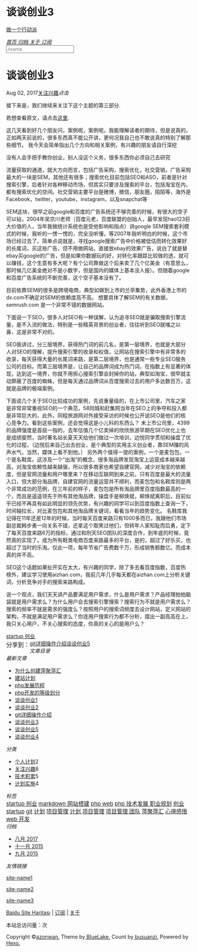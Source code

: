<!DOCTYPE html><html lang="zh-CN"><head><meta http-equiv="content-type" content="text/html; charset=utf-8"><meta content="width=device-width, initial-scale=1.0, maximum-scale=1.0, user-scalable=0" name="viewport"><meta content="yes" name="apple-mobile-web-app-capable"><meta content="black-translucent" name="apple-mobile-web-app-status-bar-style"><meta content="telephone=no" name="format-detection"><meta name="description"><title>谈谈创业3 | 做一个行动派</title><link rel="stylesheet" type="text/css" href="//fonts.css.network/css?family=Source+Code+Pro"><link rel="stylesheet" type="text/css" href="/css/style.css?v=2.0.1"><link rel="stylesheet" type="text/css" href="/css/highlight.css?v=2.0.1"><link rel="Shortcut Icon" href="/favicon.ico"><link rel="bookmark" href="/favicon.ico"><link rel="apple-touch-icon" href="/apple-touch-icon.png"><link rel="apple-touch-icon-precomposed" href="/apple-touch-icon.png"><link rel="alternate" type="application/atom+xml" href="/atom.xml"></head><body><div class="body_container"><div id="header"><div class="site-name"><h1 class="hidden">谈谈创业3</h1><a id="logo" href="/.">做一个行动派</a><p class="description"></p></div><div id="nav-menu"><a href="/." class="current"><i class="fa fa-home"> 首页</i></a><a href="/archives/"><i class="fa fa-archive"> 归档</i></a><a href="/about/"><i class="fa fa-user"> 关于</i></a><a href="/atom.xml"><i class="fa fa-rss"> 订阅</i></a></div><div id="search-form"><div id="result-mask" class="hide"></div><label><input id="search-key" type="text" autocomplete="off" placeholder="Arama"></label><div id="result-wrap" class="hide"><div id="search-result"></div></div><div class="hide"><template id="search-tpl"><div class="item"><a href="/{path}" title="{title}"><div class="title">{title}</div><div class="time">{date}</div><div class="tags">{tags}</div></a></div></template></div></div></div><div id="layout" class="layout-g"><div class="layout-l"><div class="content_container"><div class="post"><h1 class="post-title">谈谈创业3</h1><div class="post-meta"><a href="/2017-08-02-2015-09-23-startup-3.md#comments" class="comment-count"></a><p><span class="date">Aug 02, 2017</span><span><a href="/categories/关注兴趣/" class="category">关注兴趣</a></span><span><i id="busuanzi_container_page_pv"><i id="busuanzi_value_page_pv"></i><i>点击</i></i></span></p></div><div class="post-content"><p>接下来是，我们继续来关注下这个主题的第三部分.</p>
<p>若想查看原文，请点击<a href="http://mp.weixin.qq.com/s?__biz=MzI0MjA1Mjg2Ng==&amp;mid=209183244&amp;idx=1&amp;sn=160e56b09c99e0cd1df80a4de8165fe6&amp;scene=23&amp;srcid=09231bk4X0mGwsrtL4nylFkF#rd" target="_blank" rel="external">这里</a>.</p>
<p>这几天看到好几个朋友问，案例呢，案例呢。我能理解读者的期待，但是说真的，正如两天前说的，很多东西真不能公开讲，更何况我自己也不敢说真的特别了解那些细节。 我今天会简单指出几个方向和相关案例，有兴趣的朋友请自行深挖</p>
<p>没有人会手把手教你创业，别人没这个义务，很多东西你必须自己去研究</p>
<p>流量获取的通道，就大方向而言，包括广告采购，搜索优化，社交营销，广告采购最大的一块是SEM，其他还有很多；搜索优化目前包括SEO和ASO，前者是针对搜索引擎，后者针对各种移动市场，但其实只要涉及搜索的平台，包括淘宝在内，都有搜索优化的空间。社交营销主要平台是微博，微信，朋友圈，陌陌等，海外是Facebook，twitter，youtube，instagram，以及snapchat等</p>
<p>SEM这块，很早之前google和百度的广告系统还不够完善的时候，有很大的空子可以钻，2004年吴京川老师（百度元老，百度联盟的创始人，最早发现hao123巨大价值的人，当年我做统计系统也是受他影响和指点）讲google SEM搜索套利模式的时候，我听的一愣一愣的，完全没听懂，等2007年我听明白的时候，这个市场已经过去了。简单点说就是，寻找google搜索广告中价格被低估而转化效果好的长尾词，买这些广告，但不用做网站，直接放ebay的效果广告，说白了就是替ebay买google的广告，但是如果你数据玩的好，对转化率跟踪比较做的透，就可以赚钱，这个生意有多大呢？有个公司靠做这个后来卖了几个亿美金（有意思么，那时候几亿美金绝对不是小数字，但是国内的媒体上基本没人报）。但随着google和百度广告系统的不断完善，这个空子基本没有了。</p>
<p>目前依靠SEM的很多是跨境电商，典型如做到上市的兰亭集势，此外香港上市的dx.com不确定对SEM的依赖度高不高。 想要具体了解SEM的有关数据，semrush.com 是一个非常不错的数据网站。</p>
<p>下面说一下SEO，很多人对SEO有一种误解，认为追寻SEO就是骗取搜索引擎流量，是不入流的做法，特别是一些精英背景的创业者，往往听到SEO就嗤之以鼻，这是非常不对的。</p>
<p>SEO我讲过，分三层境界，获得热门词的前几名，是第一层境界，也就是大部分人对SEO的理解，提升搜索引擎的收录和权值，让网站在搜索引擎中有非常多的收录，每天获得大量的长尾词来路，是第二层境界，也是通常一些专业SEO服务公司的目标。而第三层境界是，让自己的品牌词成为热门词，在指数上有显著的体现，达到这一境界，你就不用担心搜索引擎会封掉你的站，典型如淘宝，很早就主动屏蔽了百度的蜘蛛，但是每天通过品牌词从百度搜索过去的用户多达数百万，这就是品牌的极端案例。</p>
<p>下面说几个关于SEO比较成功的案例，先说重量级的，在上市公司里，汽车之家是非常非常重视SEO的一个典范，58同城和赶集网当年在SEO上的争夺和投入都是非常巨大的，此外，同程旅游网对外接受采访的时候也公开说SEO是他们的核心竞争力。看到这些案例，还会觉得这是小儿科的东西么？ 未上市公司里，4399的品牌强度是首屈一指的，去年估值几个亿卖掉的欣欣旅游早期在SEO优化上也是成绩斐然，当时著名站长夏天天给他们做过一次培训，边悦同学贯彻和操盘了优化的过程，（边悦后来自己出去创业，是个典型的实用主义创业者，靠SEM赚的风声水气，当然，媒体上看不到他。） 另外两个值得一提的案例，一个是麦包包，一个是名鞋库。这涉及一个“出淘”的概念，很多淘品牌发现淘宝上运营成本越来越高，对淘宝依赖性越来越强，所以很多商家也希望自建官网，减少对淘宝的依赖度，但是官网流量和用户哪里来？在移动互联网到来之前，只有百度是最大的流量入口，但大部分淘品牌，自建官网的流量运营并不顺利，而麦包包和名鞋库则是两个非常成功的范例，在三年前的样子，麦包包是所有淘品牌里百度指数最高的一个，而且是遥遥领先于所有其他淘品牌，操盘手是柳焕斌，柳焕斌离职后，目前似乎已经不再具有如此明显的领先优势，有兴趣的同学可以到百度指数上查询一下，时间轴拉长，对比麦包包和其他淘品牌关键词，看看当年的趋势变化。 名鞋库我记得在11年还是12年的时候，当时每天百度来路只有1000多而已，我跟他们市场副总裁韩步勇一向关系不错，还拿这个取笑过他们，但转年人家知耻而后勇，定下了每天百度来路6万的指标，通过和刑天SEO团队的深度合作，到年底的时候，竟然真的实现了。成为所有鞋类电商百度来路最多的平台，是的，超过了好乐买，也超过了当时的乐淘。仅此一项，每年节省广告费数千万，形成销售额数亿。而成本真的并不高。</p>
<p>SEO这个话题如果扯开实在太大，有兴趣的同学，除了多去看百度指数，百度热榜外，建议学习使用aizhan.com，我前几年几乎每天都在aizhan.com上分析关键词，分析竞争对手的搜索来路构成。</p>
<p>说一个观点，我们天天讲产品要满足用户需求，什么是用户需求？产品经理拍拍脑袋就是用户需求么？为什么用户会去搜索引擎搜索？搜索行为不就是用户需求么？搜索的频率不就是需求的强度么？按照用户的搜索词频度去设计网站，定义网站的架构，不就是满足用户需求么？你连用户搜索行为都不分析，摆出一副高高在上，我只关心用户，不关心搜索的态度，你真的关心的是用户么？</p>
</div><div class="tags"><a href="/tags/startup-创业/">startup 创业</a></div><div class="post-share"><div class="bdsharebuttonbox"><span style="float:left;line-height: 28px;height: 28px;font-size:16px;font-weight:blod">分享到：</span><a href="#" data-cmd="more" class="bds_more"></a><a href="#" data-cmd="mshare" title="分享到一键分享" class="bds_mshare"></a><a href="#" data-cmd="fbook" title="分享到Facebook" class="bds_fbook"></a><a href="#" data-cmd="twi" title="分享到Twitter" class="bds_twi"></a><a href="#" data-cmd="linkedin" title="分享到linkedin" class="bds_linkedin"></a><a href="#" data-cmd="youdao" title="分享到有道云笔记" class="bds_youdao"></a><a href="#" data-cmd="evernotecn" title="分享到印象笔记" class="bds_evernotecn"></a><a href="#" data-cmd="weixin" title="分享到微信" class="bds_weixin"></a><a href="#" data-cmd="qzone" title="分享到QQ空间" class="bds_qzone"></a><a href="#" data-cmd="tsina" title="分享到新浪微博" class="bds_tsina"></a></div></div><div class="post-nav"><a href="/2017-08-02-2015-09-23-git-tutorial.md" class="pre">git详细操作介绍</a><a href="/2017-08-02-2015-09-23-startup-5.md" class="next">谈谈创业5</a></div><div id="comments"></div></div></div></div><div class="layout-r"><div id="sidebar"><div class="search-pla"></div><div id="toc" class="widget"><div class="widget-title"><i class="fa fa-fei">文章目录</i></div></div><div class="widget"><div class="widget-title"><i class="fa fa-xie"> 最新文章</i></div><ul class="post-list"><li class="post-list-item"><a class="post-list-link" href="/2017-08-07-2015-12-20-why_create_pingju.md">为什么创建萍聚萍汇</a></li><li class="post-list-item"><a class="post-list-link" href="/2017-08-07-2015-12-20-plan-to-pingju.md">建站计划</a></li><li class="post-list-item"><a class="post-list-link" href="/2017-08-02-2015-09-17-php-history.md">php发展历程</a></li><li class="post-list-item"><a class="post-list-link" href="/2017-08-02-2015-09-20-phper-level.md">php开发的等级划分</a></li><li class="post-list-item"><a class="post-list-link" href="/2017-08-02-2015-09-23-startup-1.md">谈谈创业1</a></li><li class="post-list-item"><a class="post-list-link" href="/2017-08-02-2015-09-23-startup-2.md">谈谈创业2</a></li><li class="post-list-item"><a class="post-list-link" href="/2017-08-02-2015-09-23-git-tutorial.md">git详细操作介绍</a></li><li class="post-list-item"><a class="post-list-link" href="/2017-08-02-2015-09-23-startup-3.md">谈谈创业3</a></li><li class="post-list-item"><a class="post-list-link" href="/2017-08-02-2015-09-23-startup-5.md">谈谈创业5</a></li><li class="post-list-item"><a class="post-list-link" href="/2017-08-02-2015-09-23-startup-4.md">谈谈创业4</a></li></ul></div><div class="widget"><div class="widget-title"><i class="fa fa-gui"> 分类</i></div><ul class="category-list"><li class="category-list-item"><a class="category-list-link" href="/categories/个人计划/">个人计划</a><span class="category-list-count">2</span></li><li class="category-list-item"><a class="category-list-link" href="/categories/关注兴趣/">关注兴趣</a><span class="category-list-count">8</span></li><li class="category-list-item"><a class="category-list-link" href="/categories/技术积累/">技术积累</a><span class="category-list-count">5</span></li><li class="category-list-item"><a class="category-list-link" href="/categories/计划实施/">计划实施</a><span class="category-list-count">4</span></li></ul></div><div class="widget"><div class="widget-title"><i class="fa fa-biao"> 标签</i></div><div class="tagcloud"><a href="/tags/startup-创业/" style="font-size: 15px;">startup 创业</a> <a href="/tags/markdown-网站搭建/" style="font-size: 15px;">markdown 网站搭建</a> <a href="/tags/php-web/" style="font-size: 15px;">php web</a> <a href="/tags/php-技术发展-职业规划/" style="font-size: 15px;">php 技术发展 职业规划</a> <a href="/tags/创业-startup/" style="font-size: 15px;">创业 startup</a> <a href="/tags/git/" style="font-size: 15px;">git</a> <a href="/tags/计划/" style="font-size: 15px;">计划</a> <a href="/tags/项目管理/" style="font-size: 15px;">项目管理</a> <a href="/tags/计划-项目管理/" style="font-size: 15px;">计划 项目管理</a> <a href="/tags/项目管理-团队/" style="font-size: 15px;">项目管理 团队</a> <a href="/tags/萍聚萍汇/" style="font-size: 15px;">萍聚萍汇</a> <a href="/tags/心得感悟/" style="font-size: 15px;">心得感悟</a> <a href="/tags/web-开发/" style="font-size: 15px;">web 开发</a></div></div><div class="widget"><div class="widget-title"><i class="fa fa-archive"> 归档</i></div><ul class="archive-list"><li class="archive-list-item"><a class="archive-list-link" href="/archives/2017/08/">八月 2017</a></li><li class="archive-list-item"><a class="archive-list-link" href="/archives/2015/11/">十一月 2015</a></li><li class="archive-list-item"><a class="archive-list-link" href="/archives/2015/09/">九月 2015</a></li></ul></div><div class="widget"><div class="widget-title"><i class="fa fa-you"> 友情链接</i></div><ul></ul><a href="http://www.example1.com/" title="site-name1" target="_blank">site-name1</a><ul></ul><a href="http://www.example2.com/" title="site-name2" target="_blank">site-name2</a><ul></ul><a href="http://www.example3.com/" title="site-name3" target="_blank">site-name3</a></div></div></div></div><a id="totop" href="#top"></a><div id="footer"><div class="footer-info"><p><a href="/baidusitemap.xml">Baidu Site Haritası</a> |  <a href="/atom.xml">订阅</a> |  <a href="/about/">关于</a></p><p>本站总访问量：<i id="busuanzi_container_site_pv"><i id="busuanzi_value_site_pv"></i></i>次</p><p><span> Copyright &copy;<a href="/." rel="nofollow">azonwan.</a></span><span> Theme by<a rel="nofollow" target="_blank" href="https://github.com/chaooo/hexo-theme-BlueLake"> BlueLake.</a></span><span> Count by<a href="http://busuanzi.ibruce.info/"> busuanzi.</a></span><span> Powered by<a rel="nofollow" target="_blank" href="https://hexo.io"> Hexo.</a></span></p></div></div></div><script src="https://dn-lbstatics.qbox.me/busuanzi/2.3/busuanzi.pure.mini.js" async></script><script type="text/javascript" src="/js/search.json.js?v=2.0.1"></script><script type="text/javascript" src="/js/toctotop.js?v=2.0.1" async></script><script>window._bd_share_config={"common":{"bdSnsKey":{},"bdText":"","bdMini":"2","bdMiniList":["mshare","weixin","tsina","qzone","linkedin","fbook","twi","print","renren","sqq","evernotecn","bdysc","tqq","tqf","bdxc","kaixin001","tieba","douban","bdhome","thx","ibaidu","meilishuo","mogujie","diandian","huaban","duitang","hx","fx","youdao","sdo","qingbiji","people","xinhua","mail","isohu","yaolan","wealink","ty","iguba","h163","copy"],"bdPic":"","bdStyle":"1","bdSize":"16"},"share":{},"image":{"viewList":["tsina","qzone","weixin","fbook","twi","linkedin","youdao","evernotecn","mshare"],"viewText":"分享到：","viewSize":"16"},"selectShare":{"bdContainerClass":null,"bdSelectMiniList":["tsina","qzone","weixin","fbook","twi","linkedin","youdao","evernotecn","mshare"]}};with(document)0[(getElementsByTagName('head')[0]||head).appendChild(createElement('script')).src='http://bdimg.share.baidu.com/static/api/js/share.js?v=89860593.js?cdnversion='+~(-new Date()/36e5)];
</script></body></html>